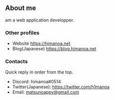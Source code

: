 ## About me

am a web application developper.

### Other profiles

- Website https://himanoa.net
- Blog(Japanese) https://blog.himanoa.net

### Contacts

Quick reply in order from the top.

- Discord: himanoa#0514
- Twitter(Japanese): https://twitter.com/h1manoa
- Email: matsunoappy@gmail.com
